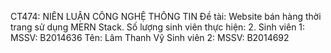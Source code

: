 CT474: NIÊN LUẬN CÔNG NGHỆ THÔNG TIN
Đề tài: Website bán hàng thời trang sử dụng MERN Stack.
Số lượng sinh viên thực hiện: 2.
Sinh viên 1:
MSSV: B2014636
Tên: Lâm Thanh Vỹ
Sinh viên 2:
MSSV: B2014692

